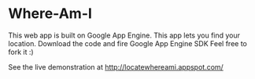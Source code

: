 Where-Am-I
==========
This web app is built on Google App Engine.
This app lets you find your location.
Download the code and fire Google App Engine SDK
Feel free to fork it :)

See the live demonstration at http://locatewhereami.appspot.com/
